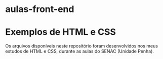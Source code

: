 # aulas-front-end
# Exemplos de HTML e CSS

Os arquivos disponíveis neste repositório foram desenvolvidos nos meus estudos de HTML e CSS, durante as aulas do SENAC (Unidade Penha).
